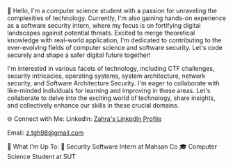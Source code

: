 👋 Hello,
I'm a computer science student with a passion for unraveling the complexities of technology. 
Currently, I'm also gaining hands-on experience as a software security intern, where my focus is on fortifying digital landscapes against potential threats. 
Excited to merge theoretical knowledge with real-world application, I'm dedicated to contributing to the ever-evolving fields of computer science and software security. Let's code securely and shape a safer digital future together!

I'm interested in various facets of technology, including CTF challenges, security intricacies, operating systems, system architecture, network security, and Software Architecture Security.
I'm eager to collaborate with like-minded individuals for learning and improving in these areas. 
Let's collaborate to delve into the exciting world of technology, share insights, and collectively enhance our skills in these crucial domains.

🌐 Connect with Me:
LinkedIn: [Zahra's LinkedIn Profile](https://www.linkedin.com/in/zhtgzr/)

Email: z.tgh98@gmail.com

🚀 What I'm Up To:
💼 Security Software Intern at Mahsan Co
🎓 Computer Science Student at SUT
